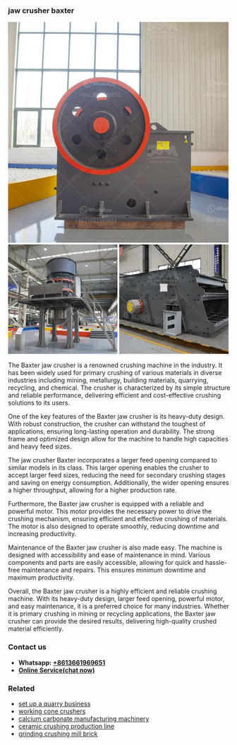 <h3>jaw crusher baxter</h3><img src='1703042102.jpg' alt=''><p>The Baxter jaw crusher is a renowned crushing machine in the industry. It has been widely used for primary crushing of various materials in diverse industries including mining, metallurgy, building materials, quarrying, recycling, and chemical. The crusher is characterized by its simple structure and reliable performance, delivering efficient and cost-effective crushing solutions to its users.</p><p>One of the key features of the Baxter jaw crusher is its heavy-duty design. With robust construction, the crusher can withstand the toughest of applications, ensuring long-lasting operation and durability. The strong frame and optimized design allow for the machine to handle high capacities and heavy feed sizes.</p><p>The jaw crusher Baxter incorporates a larger feed opening compared to similar models in its class. This larger opening enables the crusher to accept larger feed sizes, reducing the need for secondary crushing stages and saving on energy consumption. Additionally, the wider opening ensures a higher throughput, allowing for a higher production rate.</p><p>Furthermore, the Baxter jaw crusher is equipped with a reliable and powerful motor. This motor provides the necessary power to drive the crushing mechanism, ensuring efficient and effective crushing of materials. The motor is also designed to operate smoothly, reducing downtime and increasing productivity.</p><p>Maintenance of the Baxter jaw crusher is also made easy. The machine is designed with accessibility and ease of maintenance in mind. Various components and parts are easily accessible, allowing for quick and hassle-free maintenance and repairs. This ensures minimum downtime and maximum productivity.</p><p>Overall, the Baxter jaw crusher is a highly efficient and reliable crushing machine. With its heavy-duty design, larger feed opening, powerful motor, and easy maintenance, it is a preferred choice for many industries. Whether it is primary crushing in mining or recycling applications, the Baxter jaw crusher can provide the desired results, delivering high-quality crushed material efficiently.</p><h3>Contact us</h3><ul><li><strong>Whatsapp:&nbsp;<a href="https://wa.me/8613661969651">+8613661969651</a></strong></li><li><a href="https://swt.shibang-china.com/?git&amp;zhl&amp;jaw crusher baxter"><strong>Online Service(chat now)</strong></a></li></ul><h3>Related</h3><ul><li><a href='set up a quarry business.md'>set up a quarry business</a></li><li><a href='working cone crushers.md'>working cone crushers</a></li><li><a href='calcium carbonate manufacturing machinery.md'>calcium carbonate manufacturing machinery</a></li><li><a href='ceramic crushing production line.md'>ceramic crushing production line</a></li><li><a href='grinding crushing mill brick.md'>grinding crushing mill brick</a></li></ul>